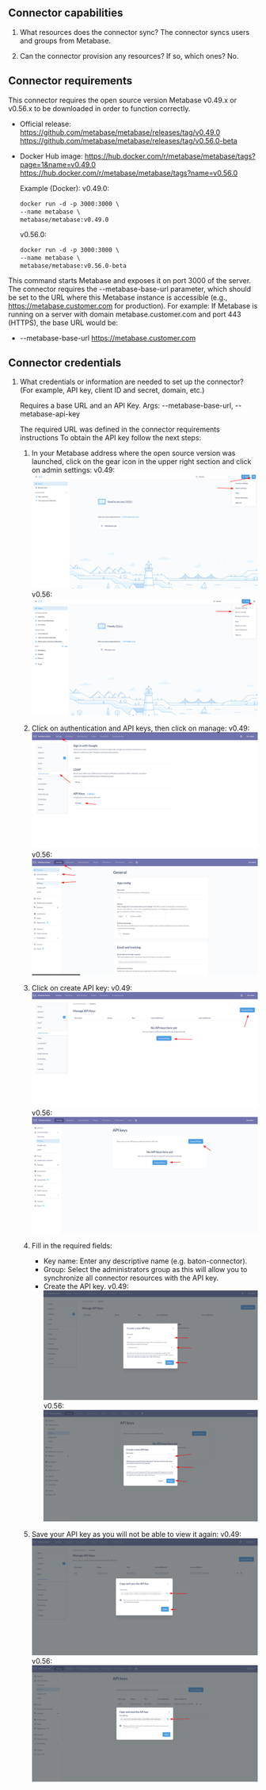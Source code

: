## Connector capabilities

1. What resources does the connector sync?
   The connector syncs users and groups from Metabase.

2. Can the connector provision any resources? If so, which ones?
   No.

## Connector requirements
This connector requires the open source version Metabase v0.49.x or v0.56.x to be downloaded in order to function correctly.
* Official release: https://github.com/metabase/metabase/releases/tag/v0.49.0
                    https://github.com/metabase/metabase/releases/tag/v0.56.0-beta

* Docker Hub image: https://hub.docker.com/r/metabase/metabase/tags?page=1&name=v0.49.0
                    https://hub.docker.com/r/metabase/metabase/tags?name=v0.56.0

  Example (Docker):
  v0.49.0:
  ```
  docker run -d -p 3000:3000 \
  --name metabase \
  metabase/metabase:v0.49.0
  ```
  v0.56.0:
  ```
  docker run -d -p 3000:3000 \
  --name metabase \
  metabase/metabase:v0.56.0-beta
  ```
This command starts Metabase and exposes it on port 3000 of the server.
The connector requires the --metabase-base-url parameter, which should be set to the URL where this Metabase instance is accessible (e.g., https://metabase.customer.com for production).
For example:
If Metabase is running on a server with domain metabase.customer.com and port 443 (HTTPS), the base URL would be:
   * --metabase-base-url https://metabase.customer.com

## Connector credentials
1. What credentials or information are needed to set up the connector? (For example, API key, client ID and secret, domain, etc.)

   Requires a base URL and an API Key. Args: --metabase-base-url, --metabase-api-key

   The required URL was defined in the connector requirements instructions
   To obtain the API key follow the next steps:  
   1. In your Metabase address where the open source version was launched, click on the gear icon in the upper right section and click on admin settings:
      v0.49:
      ![1-049.png](1-049.png)
      v0.56:   
      ![1-056.png](1-056.png)
   
   2. Click on authentication and API keys, then click on manage:
      v0.49:
      ![2-049.png](2-049.png)
      v0.56:
      ![2-056.png](2-056.png)

   3. Click on create API key:
      v0.49:
      ![3-049.png](3-049.png)
      v0.56:
      ![3-056.png](3-056.png)

   4. Fill in the required fields:
      * Key name: Enter any descriptive name (e.g. baton-connector). 
      * Group: Select the administrators group as this will allow you to synchronize all connector resources with the API key. 
      * Create the API key.
      v0.49:
      ![4-049.png](4-049.png)
      v0.56:
      ![4-056.png](4-056.png)

   5. Save your API key as you will not be able to view it again:
      v0.49:
      ![5-049.png](5-049.png)
      v0.56:
      ![5-056.png](5-056.png)

   

